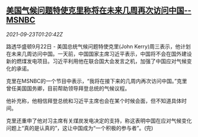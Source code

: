 <!--1632360664000-->
[美国气候问题特使克里称将在未来几周再次访问中国--MSNBC](https://cn.reuters.com/article/us-kerry-climate-china-visit-0923-idCNKBS2GJ020)
------

<div><i>2021-09-23T01:20:42Z</i></div><p>路透华盛顿9月22日 - 美国总统气候问题特使克里(John Kerry)周三表示，他计划在未来几周访问中国。一天前，中国国家主席习近平表示，中国将不会在国外建设新的燃煤发电项目。习近平利用他在联合国大会发言之机，加强了中国应对气候变化的承诺。</p><p>克里在MSNBC的一个节目中表示，“我将在接下来的几周内再次访问中国。”克里曾任美国国务卿，目前帮助领导拜登总统的气候议程。</p><p>他补充称，他相信拜登总统和习近平主席也会在某个时候会面，但不知道具体时间。</p><p>克里还重申了他对习主席有关煤炭发电决定的支持，称这表明中国在应对气候变化问题上“真的是认真的”，这让中国成为“一个积极的参与者”。(完)</p>
